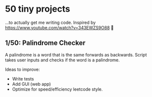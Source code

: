 # 50 tiny projects 
...to actually get me writing code. Inspired by https://www.youtube.com/watch?v=343EWZS9O88 🙏

## 1/50: Palindrome Checker
A palindrome is a word that is the same forwards as backwards. Script takes user inputs and checks if the word is a palindrome.

Ideas to improve:
- Write tests
- Add GUI (web app)
- Optimize for speed/efficiency leetcode style.